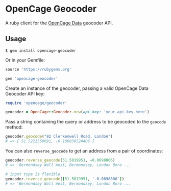 # OpenCage Geocoder

A ruby client for the [OpenCage Data](http://www.opencagedata.com/)
geocoder API.

## Usage

```
$ gem install opencage-geocoder
```

Or in your Gemfile:

```ruby
source 'https://rubygems.org'

gem 'opencage-geocoder'
```

Create an instance of the geocoder, passing a valid OpenCage Data Geocoder API key:

```ruby
require 'opencage/geocoder'

geocoder = OpenCage::Geocoder.new(api_key: 'your-api-key-here')
```

Pass a string containing the query or address to be geocoded to the `geocode` method:

```ruby
geocoder.geocode("82 Clerkenwell Road, London")
# => [ 51.5221558691, -0.100838524406 ]
```

You can also `reverse_geocode` to get an address from a pair of coordinates:

```ruby
geocoder.reverse_geocode(51.5019951, -0.0698806)
# => 'Bermondsey Wall West, Bermondsey, London Boro ...

# input type is flexible
geocoder.reverse_geocode([51.5019951, '-0.0698806'])
# => 'Bermondsey Wall West, Bermondsey, London Boro ...
```